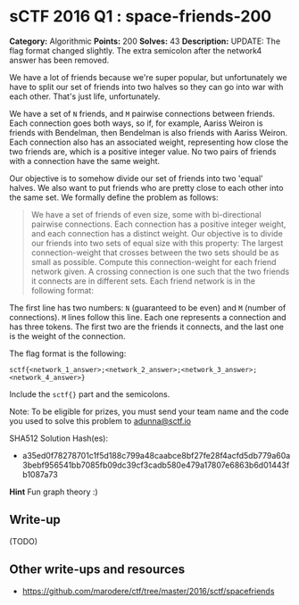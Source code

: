 # sCTF 2016 Q1 : space-friends-200

**Category:** Algorithmic
**Points:** 200
**Solves:** 43
**Description:**
UPDATE: The flag format changed slightly. The extra semicolon after the network4 answer has been removed.

We have a lot of friends because we're super popular, but unfortunately we have to split our set of friends into two halves so they can go into war with each other. That's just life, unfortunately.

We have a set of `N` friends, and `M` pairwise connections between friends. Each connection goes both ways, so if, for example, Aariss Weiron is friends with Bendelman, then Bendelman is also friends with Aariss Weiron. Each connection also has an associated weight, representing how close the two friends are, which is a positive integer value. No two pairs of friends with a connection have the same weight.

Our objective is to somehow divide our set of friends into two 'equal' halves. We also want to put friends who are pretty close to each other into the same set. We formally define the problem as follows:

> We have a set of friends of even size, some with bi-directional pairwise connections. Each connection has a positive integer weight, and each connection has a distinct weight. Our objective is to divide our friends into two sets of equal size with this property: The largest connection-weight that crosses between the two sets should be as small as possible. Compute this connection-weight for each friend network given. A crossing connection is one such that the two friends it connects are in different sets.
Each friend network is in the following format:

The first line has two numbers: `N` (guaranteed to be even) and `M` (number of connections). `M` lines follow this line. Each one represents a connection and has three tokens. The first two are the friends it connects, and the last one is the weight of the connection.

The flag format is the following:


    sctf{<network_1_answer>;<network_2_answer>;<network_3_answer>;<network_4_answer>}

Include the `sctf{}` part and the semicolons.

Note: To be eligible for prizes, you must send your team name and the code you used to solve this problem to adunna@sctf.io

SHA512 Solution Hash(es):
* a35ed0f78278701c1f5d188c799a48caabce8bf27fe28f4acfd5db779a60a3bebf956541bb7085fb09dc39cf3cadb580e479a17807e6863b6d01443fb1087a73

**Hint**
Fun graph theory :)

## Write-up

(TODO)

## Other write-ups and resources

* https://github.com/marodere/ctf/tree/master/2016/sctf/spacefriends
